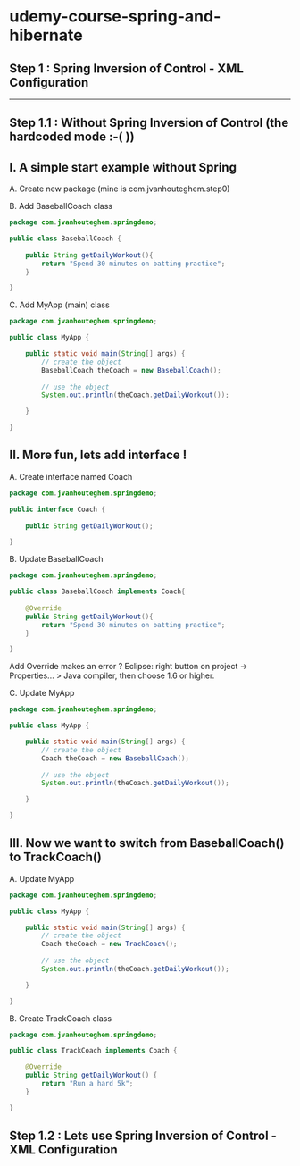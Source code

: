 # udemy-course-spring-and-hibernate

Step 1 : Spring Inversion of Control - XML Configuration
---
---

Step 1.1 : Without Spring Inversion of Control (the hardcoded mode :-( ))
---

I. A simple start example without Spring
---

A. Create new package (mine is com.jvanhouteghem.step0)

B. Add BaseballCoach class

```java
package com.jvanhouteghem.springdemo;

public class BaseballCoach {
	
	public String getDailyWorkout(){
		return "Spend 30 minutes on batting practice";
	}

}
```

C. Add MyApp (main) class

```java
package com.jvanhouteghem.springdemo;

public class MyApp {

	public static void main(String[] args) {
		// create the object
		BaseballCoach theCoach = new BaseballCoach();
		
		// use the object
		System.out.println(theCoach.getDailyWorkout());

	}

}
```

II. More fun, lets add interface ! 
---

A. Create interface named Coach

```java
package com.jvanhouteghem.springdemo;

public interface Coach {
	
	public String getDailyWorkout();

}
```

B. Update BaseballCoach 

```java
package com.jvanhouteghem.springdemo;

public class BaseballCoach implements Coach{
	
	@Override
	public String getDailyWorkout(){
		return "Spend 30 minutes on batting practice";
	}

}
```

Add Override makes an error ?
Eclipse: right button on project -> Properties... > Java compiler, then choose 1.6 or higher.

C. Update MyApp

```java
package com.jvanhouteghem.springdemo;

public class MyApp {

	public static void main(String[] args) {
		// create the object
		Coach theCoach = new BaseballCoach();
		
		// use the object
		System.out.println(theCoach.getDailyWorkout());

	}

}
```

III. Now we want to switch from BaseballCoach() to TrackCoach()
---

A. Update MyApp

```java
package com.jvanhouteghem.springdemo;

public class MyApp {

	public static void main(String[] args) {
		// create the object
		Coach theCoach = new TrackCoach();
		
		// use the object
		System.out.println(theCoach.getDailyWorkout());

	}

}
```

B. Create TrackCoach class

```java
package com.jvanhouteghem.springdemo;

public class TrackCoach implements Coach {

	@Override
	public String getDailyWorkout() {
		return "Run a hard 5k";
	}

}

```

Step 1.2 : Lets use Spring Inversion of Control - XML Configuration
---